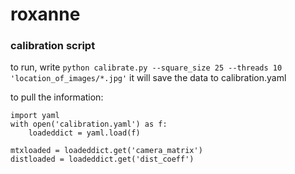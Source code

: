 # roxanne


### calibration script
to run, write
`python calibrate.py --square_size 25 --threads 10  'location_of_images/*.jpg'`
it will save the data to calibration.yaml

to pull the information:
```
import yaml
with open('calibration.yaml') as f:
    loadeddict = yaml.load(f)

mtxloaded = loadeddict.get('camera_matrix')
distloaded = loadeddict.get('dist_coeff')
```
